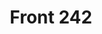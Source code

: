 ---
title: "Front 242"
summary: "Front 242 were formed in Aarschot, Belgium in 1981 by Daniel Bressanutti and Dirk Bergen. After a few singles, Jean-Luc De Meyer and Patrick Codenys joined the group and the first album, \"Geography\", was released. At this stage, Dirk Bergen left the group to become their manager. In 1983, Richard 23 joined the group as vocalist/percussionist. With this line-up, the band released many albums of EBM, gaining more popularity with every release. . They also established a solid live reputation, with an energetic show in para-military outfits. The year 1993 brought a radical change in style, with guest musicians, the disappearance of their military look and the exploration of both harder and softer sounds. After many years of silence, except for a few live/remix-albums, Front 242 re-appeared in the spotlight in the late nineties with their Re:boot-tour, bringing modern, techno-like cover versions of their own songs. In 2003 they took a step back towards their EBM-roots, with the release of \"Pulse\" and \"Still & Raw\". Before Front 242, the members were already involved in other projects, like , and Tranik Ind. ."
slug: "front-242"
image: "front-242.jpg"
apple_music_artist_url: "https://music.apple.com/gb/artist/front-242/484849"
wikipedia_url: "https://en.wikipedia.org/wiki/Front_242"
---